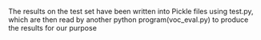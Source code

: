 The results on the test set have been written into Pickle files using test.py, which are then read by another python program(voc_eval.py) to produce the results for our purpose 
